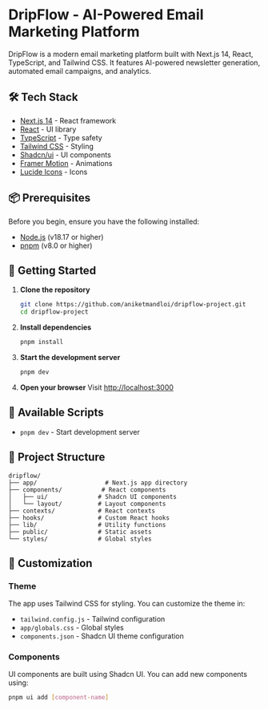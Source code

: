 # DripFlow - AI-Powered Email Marketing Platform

DripFlow is a modern email marketing platform built with Next.js 14, React, TypeScript, and Tailwind CSS. It features AI-powered newsletter generation, automated email campaigns, and analytics.

## 🛠️ Tech Stack

- [Next.js 14](https://nextjs.org/) - React framework
- [React](https://reactjs.org/) - UI library
- [TypeScript](https://www.typescriptlang.org/) - Type safety
- [Tailwind CSS](https://tailwindcss.com/) - Styling
- [Shadcn/ui](https://ui.shadcn.com/) - UI components
- [Framer Motion](https://www.framer.com/motion/) - Animations
- [Lucide Icons](https://lucide.dev/) - Icons

## 📦 Prerequisites

Before you begin, ensure you have the following installed:

- [Node.js](https://nodejs.org/) (v18.17 or higher)
- [pnpm](https://pnpm.io/) (v8.0 or higher)

## 🚀 Getting Started

1. **Clone the repository**

   ```bash
   git clone https://github.com/aniketmandloi/dripflow-project.git
   cd dripflow-project
   ```

2. **Install dependencies**

   ```bash
   pnpm install
   ```

3. **Start the development server**

   ```bash
   pnpm dev
   ```

4. **Open your browser**
   Visit [http://localhost:3000](http://localhost:3000)

## 📝 Available Scripts

- `pnpm dev` - Start development server

## 📁 Project Structure

```
dripflow/
├── app/                   # Next.js app directory
├── components/           # React components
│   ├── ui/              # Shadcn UI components
│   └── layout/          # Layout components
├── contexts/            # React contexts
├── hooks/               # Custom React hooks
├── lib/                 # Utility functions
├── public/              # Static assets
└── styles/              # Global styles
```

## 🎨 Customization

### Theme

The app uses Tailwind CSS for styling. You can customize the theme in:

- `tailwind.config.js` - Tailwind configuration
- `app/globals.css` - Global styles
- `components.json` - Shadcn UI theme configuration

### Components

UI components are built using Shadcn UI. You can add new components using:

```bash
pnpm ui add [component-name]
```
